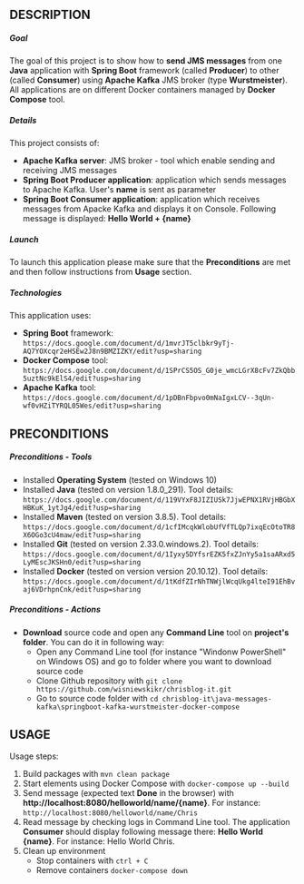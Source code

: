 DESCRIPTION
-----------

##### Goal
The goal of this project is to show how to **send JMS messages** from one **Java** application with **Spring Boot** framework (called **Producer**) to other (called **Consumer**) using **Apache Kafka** JMS broker (type **Wurstmeister**). All applications are on different Docker containers managed by **Docker Compose** tool.

##### Details
This project consists of:
* **Apache Kafka server**: JMS broker - tool which enable sending and receiving JMS messages
* **Spring Boot Producer application**: application which sends messages to Apache Kafka. User's **name** is sent as parameter
* **Spring Boot Consumer application**: application which receives messages from Apacke Kafka and displays it on Console. Following message is displayed: **Hello World + {name}**

##### Launch
To launch this application please make sure that the **Preconditions** are met and then follow instructions from **Usage** section.

##### Technologies
This application uses:
* **Spring Boot** framework: `https://docs.google.com/document/d/1mvrJT5clbkr9yTj-AQ7YOXcqr2eHSEw2J8n9BMZIZKY/edit?usp=sharing`
* **Docker Compose** tool: `https://docs.google.com/document/d/1SPrCS5OS_G0je_wmcLGrX8cFv7ZkQbb5uztNc9kElS4/edit?usp=sharing`
* **Apache Kafka** tool: `https://docs.google.com/document/d/1pDBnFbpvo0mNaIgxLCV--3qUn-wf0vHZiTYRQL05Wes/edit?usp=sharing`

PRECONDITIONS
-------------

##### Preconditions - Tools
* Installed **Operating System** (tested on Windows 10)
* Installed **Java** (tested on version 1.8.0_291). Tool details: `https://docs.google.com/document/d/119VYxF8JIZIUSk7JjwEPNX1RVjHBGbXHBKuK_1ytJg4/edit?usp=sharing`
* Installed **Maven** (tested on version 3.8.5). Tool details: `https://docs.google.com/document/d/1cfIMcqkWlobUfVfTLQp7ixqEcOtoTR8X6OGo3cU4maw/edit?usp=sharing`
* Installed **Git** (tested on version 2.33.0.windows.2). Tool details: `https://docs.google.com/document/d/1Iyxy5DYfsrEZK5fxZJnYy5a1saARxd5LyMEscJKSHn0/edit?usp=sharing`
* Installed **Docker** (tested on version version 20.10.12). Tool details: `https://docs.google.com/document/d/1tKdfZIrNhTNWjlWcqUkg4lteI91EhBvaj6VDrhpnCnk/edit?usp=sharing`

##### Preconditions - Actions
* **Download** source code and open any **Command Line** tool on **project's folder**. You can do it in following way:
    * Open any Command Line tool (for instance "Windonw PowerShell" on Windows OS) and go to folder where you want to download source code 
    * Clone Github repository with `git clone https://github.com/wisniewskikr/chrisblog-it.git`
    * Go to source code folder with `cd chrisblog-it\java-messages-kafka\springboot-kafka-wurstmeister-docker-compose`


USAGE
-----

Usage steps:
1. Build packages with `mvn clean package`
2. Start elements using Docker Compose with `docker-compose up --build`
3. Send message (expected text **Done** in the browser) with **http://localhost:8080/helloworld/name/{name}**. For instance: `http://localhost:8080/helloworld/name/Chris`
4. Read message by checking logs in Command Line tool. The application **Consumer** should display following message there: **Hello World {name}**. For instance: Hello World Chris.
5. Clean up environment
    * Stop containers with `ctrl + C`
    * Remove containers `docker-compose down`
